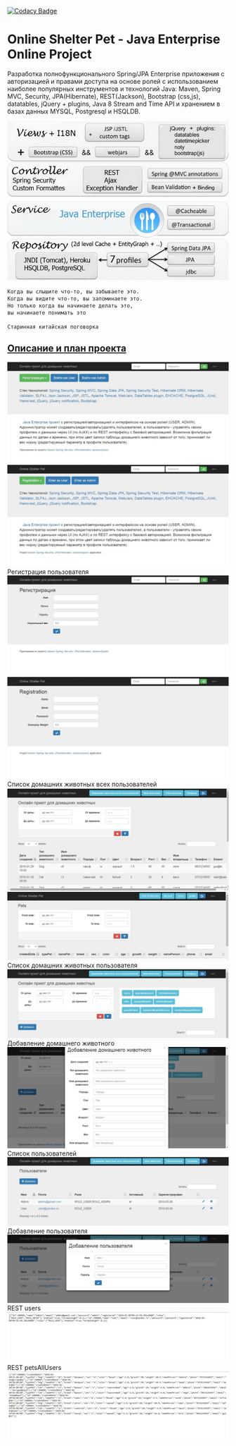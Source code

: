 [![Codacy Badge](https://api.codacy.com/project/badge/Grade/52cfb40281b24f878124499f70da78bb)](https://app.codacy.com/app/dimaSkalora/OnlineShelterPet)

Online Shelter Pet - Java Enterprise Online Project 
====================================================

Разработка полнофункционального Spring/JPA Enterprise приложения c авторизацией и правами доступа на основе ролей с использованием наиболее популярных инструментов и технологий Java: Maven, Spring MVC, Security, JPA(Hibernate), REST(Jackson), Bootstrap (css,js), datatables, jQuery + plugins, Java 8 Stream and Time API и хранением в базах данных MYSQL, Postgresql и HSQLDB.

![Image alt](https://github.com/dimaSkalora/OnlineShelterPet/raw/master/image/JavaEnterprise.jpg)

    Когда вы слышите что-то, вы забываете это.
    Когда вы видите что-то, вы запоминаете это.
    Но только когда вы начинаете делать это,
    вы начинаете понимать это

    Старинная китайская поговорка

## <a href="description.md">Описание и план проекта</a>

![Image alt](https://github.com/dimaSkalora/OnlineShelterPet/blob/master/image/login.jpg)
![Image alt](https://github.com/dimaSkalora/OnlineShelterPet/blob/master/image/login_en.jpg)
Регистрация пользователя
![Image alt](https://github.com/dimaSkalora/OnlineShelterPet/blob/master/image/register.jpg)
![Image alt](https://github.com/dimaSkalora/OnlineShelterPet/blob/master/image/register_en.jpg)
Список домашних животных всех пользователей
![Image alt](https://github.com/dimaSkalora/OnlineShelterPet/blob/master/image/petsAllUsers.jpg)
![Image alt](https://github.com/dimaSkalora/OnlineShelterPet/blob/master/image/petsAllUsers_en.jpg)
Список домашних животных пользователя
![Image alt](https://github.com/dimaSkalora/OnlineShelterPet/blob/master/image/pets.jpg)
Добавление домашнего животного
![Image alt](https://github.com/dimaSkalora/OnlineShelterPet/blob/master/image/pets_add.jpg)
Список пользователей
![Image alt](https://github.com/dimaSkalora/OnlineShelterPet/blob/master/image/users.jpg)
Добавление пользователя
![Image alt](https://github.com/dimaSkalora/OnlineShelterPet/blob/master/image/user_add.jpg)
REST users
![Image alt](https://github.com/dimaSkalora/OnlineShelterPet/blob/master/image/OnlineShelterPet_rest_admin_users.jpg)
REST petsAllUsers
![Image alt](https://github.com/dimaSkalora/OnlineShelterPet/blob/master/image/OnlineShelterPet_rest_profile_petsAllUsers.jpg)